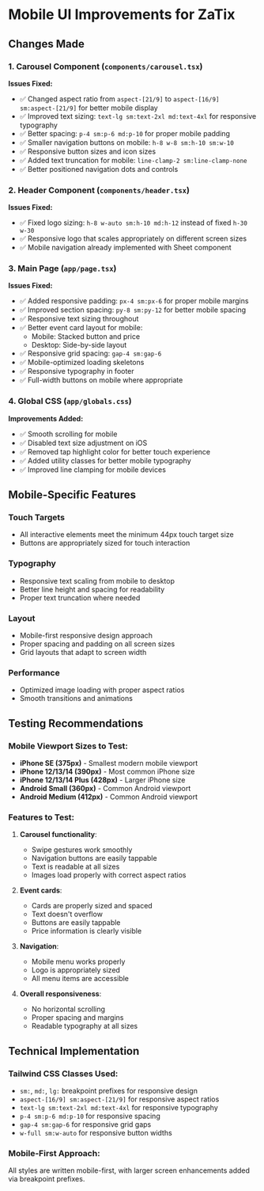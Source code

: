 # Mobile UI Improvements for ZaTix

## Changes Made

### 1. Carousel Component (`components/carousel.tsx`)
**Issues Fixed:**
- ✅ Changed aspect ratio from `aspect-[21/9]` to `aspect-[16/9] sm:aspect-[21/9]` for better mobile display
- ✅ Improved text sizing: `text-lg sm:text-2xl md:text-4xl` for responsive typography
- ✅ Better spacing: `p-4 sm:p-6 md:p-10` for proper mobile padding
- ✅ Smaller navigation buttons on mobile: `h-8 w-8 sm:h-10 sm:w-10`
- ✅ Responsive button sizes and icon sizes
- ✅ Added text truncation for mobile: `line-clamp-2 sm:line-clamp-none`
- ✅ Better positioned navigation dots and controls

### 2. Header Component (`components/header.tsx`)
**Issues Fixed:**
- ✅ Fixed logo sizing: `h-8 w-auto sm:h-10 md:h-12` instead of fixed `h-30 w-30`
- ✅ Responsive logo that scales appropriately on different screen sizes
- ✅ Mobile navigation already implemented with Sheet component

### 3. Main Page (`app/page.tsx`)
**Issues Fixed:**
- ✅ Added responsive padding: `px-4 sm:px-6` for proper mobile margins
- ✅ Improved section spacing: `py-8 sm:py-12` for better mobile spacing
- ✅ Responsive text sizing throughout
- ✅ Better event card layout for mobile:
  - Mobile: Stacked button and price
  - Desktop: Side-by-side layout
- ✅ Responsive grid spacing: `gap-4 sm:gap-6`
- ✅ Mobile-optimized loading skeletons
- ✅ Responsive typography in footer
- ✅ Full-width buttons on mobile where appropriate

### 4. Global CSS (`app/globals.css`)
**Improvements Added:**
- ✅ Smooth scrolling for mobile
- ✅ Disabled text size adjustment on iOS
- ✅ Removed tap highlight color for better touch experience
- ✅ Added utility classes for better mobile typography
- ✅ Improved line clamping for mobile devices

## Mobile-Specific Features

### Touch Targets
- All interactive elements meet the minimum 44px touch target size
- Buttons are appropriately sized for touch interaction

### Typography
- Responsive text scaling from mobile to desktop
- Better line height and spacing for readability
- Proper text truncation where needed

### Layout
- Mobile-first responsive design approach
- Proper spacing and padding on all screen sizes
- Grid layouts that adapt to screen width

### Performance
- Optimized image loading with proper aspect ratios
- Smooth transitions and animations

## Testing Recommendations

### Mobile Viewport Sizes to Test:
- **iPhone SE (375px)** - Smallest modern mobile viewport
- **iPhone 12/13/14 (390px)** - Most common iPhone size
- **iPhone 12/13/14 Plus (428px)** - Larger iPhone size
- **Android Small (360px)** - Common Android viewport
- **Android Medium (412px)** - Common Android viewport

### Features to Test:
1. **Carousel functionality**:
   - Swipe gestures work smoothly
   - Navigation buttons are easily tappable
   - Text is readable at all sizes
   - Images load properly with correct aspect ratios

2. **Event cards**:
   - Cards are properly sized and spaced
   - Text doesn't overflow
   - Buttons are easily tappable
   - Price information is clearly visible

3. **Navigation**:
   - Mobile menu works properly
   - Logo is appropriately sized
   - All menu items are accessible

4. **Overall responsiveness**:
   - No horizontal scrolling
   - Proper spacing and margins
   - Readable typography at all sizes

## Technical Implementation

### Tailwind CSS Classes Used:
- `sm:`, `md:`, `lg:` breakpoint prefixes for responsive design
- `aspect-[16/9] sm:aspect-[21/9]` for responsive aspect ratios
- `text-lg sm:text-2xl md:text-4xl` for responsive typography
- `p-4 sm:p-6 md:p-10` for responsive spacing
- `gap-4 sm:gap-6` for responsive grid gaps
- `w-full sm:w-auto` for responsive button widths

### Mobile-First Approach:
All styles are written mobile-first, with larger screen enhancements added via breakpoint prefixes.
